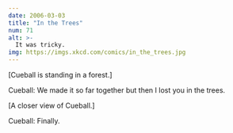 ```yaml
---
date: 2006-03-03
title: "In the Trees"
num: 71
alt: >-
  It was tricky.
img: https://imgs.xkcd.com/comics/in_the_trees.jpg
---
```

[Cueball is standing in a forest.]

Cueball: We made it so far together but then I lost you in the trees.

[A closer view of Cueball.]

Cueball: Finally.
